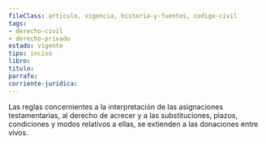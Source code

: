```yaml
---
fileClass: articulo, vigencia, historia-y-fuentes, codigo-civil
tags:
- derecho-civil
- derecho-privado
estado: vigente
tipo: inciso
libro:
titulo:
parrafo:
corriente-juridica:
---
```

Las reglas concernientes a la interpretación de las asignaciones testamentarias, al derecho de acrecer y a las substituciones, plazos, condiciones y modos relativos a ellas, se extienden a las donaciones entre vivos.